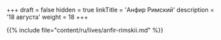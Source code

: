 +++
draft = false
hidden = true
linkTitle = 'Анфир Римский'
description = '18 августа'
weight = 18
+++

{{% include file="content/ru/lives/anfir-rimskii.md" %}}
